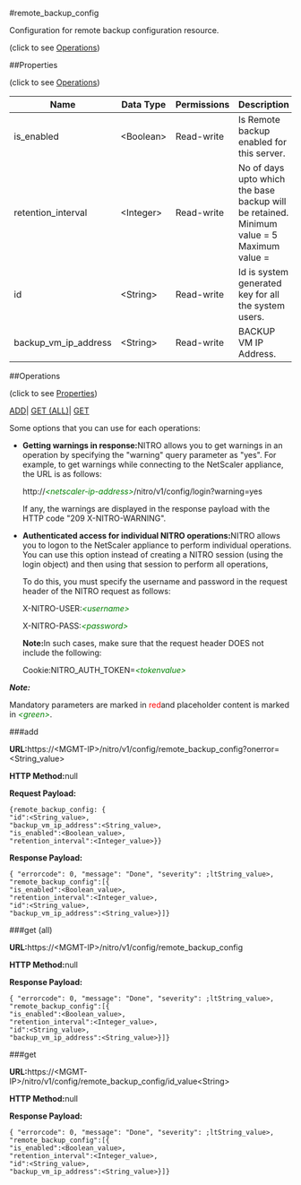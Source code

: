 #remote_backup_config



Configuration for remote backup configuration resource.

<span>(click to see [Operations](#operations))</span>



##Properties 

<span>(click to see [Operations](#operations))</span>





<table><thead><tr><th>Name</th><th>Data Type</th><th>Permissions</th><th>Description</th></tr></thead><tbody><tr><td>is_enabled</td><td>&lt;Boolean></td><td>Read-write</td><td>Is Remote backup enabled for this server.</td></tr><tr><td>retention_interval</td><td>&lt;Integer></td><td>Read-write</td><td>No of days upto which the base backup will be retained.<br>Minimum value = 5<br>Maximum value =</td></tr><tr><td>id</td><td>&lt;String></td><td>Read-write</td><td>Id is system generated key for all the system users.</td></tr><tr><td>backup_vm_ip_address</td><td>&lt;String></td><td>Read-write</td><td>BACKUP VM IP Address.</td></tr></tbody></table>

##Operations 

<span>(click to see [Properties](#properties))</span>





[ADD](#all)| [GET (ALL)](#get-all)| [GET](#get)





Some options that you can use for each operations:

<ul><li><p><b>Getting warnings in response:</b>NITRO allows you to get warnings in an operation by specifying the "warning" query parameter as "yes". For example, to get warnings while connecting to the NetScaler appliance, the URL is as follows:</p><p>http://<span style="color:green;font-style:italic;">&lt;netscaler-ip-address&gt;</span>/nitro/v1/config/login?warning=yes</p><p>If any, the warnings are displayed in the response payload with the HTTP code "209 X-NITRO-WARNING".</p></li><li><p><b>Authenticated access for individual NITRO operations:</b>NITRO allows you to logon to the NetScaler appliance to perform individual operations. You can use this option instead of creating a NITRO session (using the login object) and then using that session to perform all operations,</p><p>To do this, you must specify the username and password in the request header of the NITRO request as follows:</p><p>X-NITRO-USER:<span style="color:green;font-style:italic;">&lt;username&gt;</span></p><p>X-NITRO-PASS:<span style="color:green;font-style:italic;">&lt;password&gt;</span></p><p><b>Note:</b>In such cases, make sure that the request header DOES not include the following:</p><p>Cookie:NITRO_AUTH_TOKEN=<span style="color:green;font-style:italic;">&lt;tokenvalue&gt;</span></p></li></ul>







***Note:*** 

Mandatory parameters are marked in <span style="color:#FF0000;">red</span>and placeholder content is marked in <span style="color:green;font-style:italic">&lt;green&gt;</span>.



###add







<b>URL:</b>https://&lt;MGMT-IP&gt;/nitro/v1/config/remote_backup_config?onerror=&lt;String_value&gt;

<b>HTTP Method:</b>null

<b>Request Payload: </b>
```
{remote_backup_config: {
"id":<String_value>,
"backup_vm_ip_address":<String_value>,
"is_enabled":<Boolean_value>,
"retention_interval":<Integer_value>}}
```

<b>Response Payload: </b>
```
{ "errorcode": 0, "message": "Done", "severity": ;ltString_value>, "remote_backup_config":[{
"is_enabled":<Boolean_value>,
"retention_interval":<Integer_value>,
"id":<String_value>,
"backup_vm_ip_address":<String_value>}]}
```







###get (all)







<b>URL:</b>https://&lt;MGMT-IP&gt;/nitro/v1/config/remote_backup_config

<b>HTTP Method:</b>null

<b>Response Payload: </b>
```
{ "errorcode": 0, "message": "Done", "severity": ;ltString_value>, "remote_backup_config":[{
"is_enabled":<Boolean_value>,
"retention_interval":<Integer_value>,
"id":<String_value>,
"backup_vm_ip_address":<String_value>}]}
```







###get







<b>URL:</b>https://&lt;MGMT-IP&gt;/nitro/v1/config/remote_backup_config/id_value&lt;String&gt;

<b>HTTP Method:</b>null

<b>Response Payload: </b>
```
{ "errorcode": 0, "message": "Done", "severity": ;ltString_value>, "remote_backup_config":[{
"is_enabled":<Boolean_value>,
"retention_interval":<Integer_value>,
"id":<String_value>,
"backup_vm_ip_address":<String_value>}]}
```







